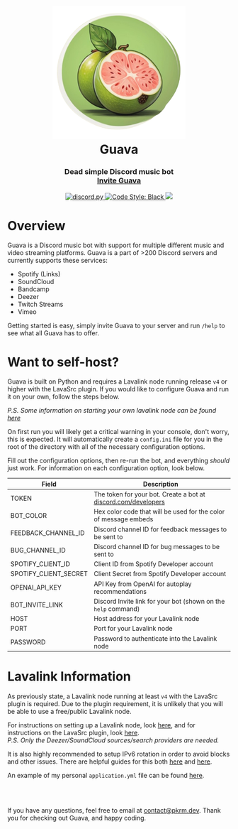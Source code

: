<h1 align="center">
  <br>
  <img src="guava.png" width="300" alt="Guava Image"></a>
  <br>
  Guava<br>
</h1>

<h3 align="center">
    Dead simple Discord music bot
    <br>
    <a href="https://discord.com/oauth2/authorize?client_id=982806583060885525&permissions=3147776&scope=bot+applications.commands" target="_blank">Invite Guava</a>
</h3>

<p align="center">
  <a href="https://github.com/Rapptz/discord.py/">
     <img src="https://img.shields.io/badge/discord-py-blue.svg" alt="discord.py">
  </a>
  <a href="https://github.com/psf/black">
    <img src="https://img.shields.io/badge/code%20style-black-000000.svg" alt="Code Style: Black">
  </a>
  <a href="https://makeapullrequest.com">
    <img src="https://img.shields.io/badge/PRs-welcome-brightgreen.svg">
  </a>
</p>

# Overview

Guava is a Discord music bot with support for multiple different music and video streaming platforms. Guava is a part of >200 Discord servers and currently supports these services:

- Spotify (Links)
- SoundCloud
- Bandcamp
- Deezer
- Twitch Streams
- Vimeo

Getting started is easy, simply invite Guava to your server and run `/help` to see what all Guava has to offer.

# Want to self-host?
Guava is built on Python and requires a Lavalink node running release `v4` or higher with the LavaSrc plugin. If you would like to configure Guava and run it on your own, follow the steps below.

*P.S. Some information on starting your own lavalink node can be found [here](#lavalink-information)*

On first run you will likely get a critical warning in your console, don't worry, this is expected. It will automatically create a `config.ini` file for you in the root of the directory with all of the necessary configuration options.

Fill out the configuration options, then re-run the bot, and everything *should* just work. For information on each configuration option, look below.

Field | Description
--- | ---
TOKEN | The token for your bot. Create a bot at [discord.com/developers](https://discord.com/developers)
BOT_COLOR | Hex color code that will be used for the color of message embeds
FEEDBACK_CHANNEL_ID | Discord channel ID for feedback messages to be sent to
BUG_CHANNEL_ID | Discord channel ID for bug messages to be sent to
SPOTIFY_CLIENT_ID | Client ID from Spotify Developer account
SPOTIFY_CLIENT_SECRET | Client Secret from Spotify Developer account
OPENAI_API_KEY | API Key from OpenAI for autoplay recommendations
BOT_INVITE_LINK | Discord Invite link for your bot (shown on the `help` command)
HOST | Host address for your Lavalink node
PORT | Port for your Lavalink node
PASSWORD | Password to authenticate into the Lavalink node

# Lavalink Information

As previously state, a Lavalink node running at least `v4` with the LavaSrc plugin is required. Due to the plugin requirement, it is unlikely that you will be able to use a free/public Lavalink node.

For instructions on setting up a Lavalink node, look [here](https://lavalink.dev/getting-started/), and for instructions on the LavaSrc plugin, look [here](https://github.com/topi314/LavaSrc).
<br>
*P.S. Only the Deezer/SoundCloud sources/search providers are needed.*

It is also highly recommended to setup IPv6 rotation in order to avoid blocks and other issues. There are helpful guides for this both [here](https://blog.arbjerg.dev/2020/3/tunnelbroker-with-lavalink) and [here](https://gist.github.com/Drapersniper/11fee08f91ea7174e0d8af12496f3443).

An example of my personal `application.yml` file can be found [here](https://github.com/PacketParker/Guava/blob/main/application.yml.example).

<br>
<br>

If you have any questions, feel free to email at [contact@pkrm.dev](mailto:contact@pkrm.dev). Thank you for checking out Guava, and happy coding.
